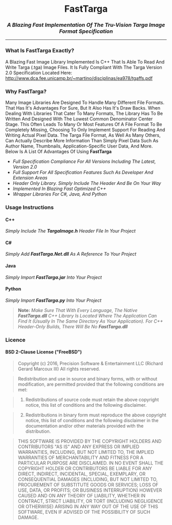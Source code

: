 # <center>**FastTarga**<center>

### <center>*A Blazing Fast Implementation Of The Tru-Vision Targa Image Format Specification*</center>

---

### **What Is FastTarga Exactly?**
A Blazing Fast Image Library Implemented Is C++ That Is Able To Read And Write Targa (.tga) Image Files.  It Is Fully Compliant With The Targa Version 2.0 Specification Located Here: http://www.dca.fee.unicamp.br/~martino/disciplinas/ea978/tgaffs.pdf

### **Why FastTarga?**

Many Image Libraries Are Designed To Handle Many Different File Formats.  That Has It's Advantages For Sure, But It Also Has It's Draw Backs.  When Dealing With Libraries That Cater To Many Formats, The Library Has To Be Written And Designed With The Lowest Common Denominator Center Stage.  This Often Leads To Many Or Most Features Of A File Format To Be Completely Missing, Choosing To Only Implement Support For Reading And Writing Actual Pixel Data.  The Targa File Format, As Well As Many Others, Can Actually Describe More Information  Than Simply Pixel Data Such As Author Name, Thumbnails, Application-Specific User Data, And More.   Below Is A List Of Advantages Of Using **FastTarga**

 + *Full Specification Compliance For All Versions Including The Latest, Version 2.0*
 + *Full Support For All Specification Features Such As Developer And Extension Areas*
 + *Header Only Library.  Simply Include The Header And Be On Your Way*
 + *Implemented In Blazing Fast Optimized C++*
 + *Wrapper Libraries For C#, Java, And Python*

### **Usage Instructions**

#### **C++**

*Simply Include The __TargaImage.h__ Header File In Your Project*

#### **C#**

*Simply Add __FastTarga.Net.dll__ As A Reference To Your Project*

#### **Java**

*Simply Import __FastTarga.jar__ Into Your Project*

#### **Python**

*Simply Import __FastTarga.py__ Into Your Project*

>**Note:** *Make Sure That With Every Language, The Native __FastTarga.dll__ C++ Library Is Located Where The Application Can Find It (Usually In The Same Directory As Your Application).  For C++ Header-Only Builds, There Will Be No __FastTarga.dll__*

### **Licence**
#### BSD 2-Clause License ("FreeBSD") 

>Copyright (c) 2016, Precision Software & Entertainment LLC (Richard Gerard Marcoux III)
All rights reserved.

>Redistribution and use in source and binary forms, with or without modification, are permitted provided that the following conditions are met:

>1. Redistributions of source code must retain the above copyright notice, this list of conditions and the following disclaimer.

>2. Redistributions in binary form must reproduce the above copyright notice, this list of conditions and the following disclaimer in the documentation and/or other materials provided with the distribution.

>THIS SOFTWARE IS PROVIDED BY THE COPYRIGHT HOLDERS AND CONTRIBUTORS "AS IS" AND ANY EXPRESS OR IMPLIED WARRANTIES, INCLUDING, BUT NOT LIMITED TO, THE IMPLIED WARRANTIES OF MERCHANTABILITY AND FITNESS FOR A PARTICULAR PURPOSE ARE DISCLAIMED. IN NO EVENT SHALL THE COPYRIGHT HOLDER OR CONTRIBUTORS BE LIABLE FOR ANY DIRECT, INDIRECT, INCIDENTAL, SPECIAL, EXEMPLARY, OR CONSEQUENTIAL DAMAGES (INCLUDING, BUT NOT LIMITED TO, PROCUREMENT OF SUBSTITUTE GOODS OR SERVICES; LOSS OF USE, DATA, OR PROFITS; OR BUSINESS INTERRUPTION) HOWEVER CAUSED AND ON ANY THEORY OF LIABILITY, WHETHER IN CONTRACT, STRICT LIABILITY, OR TORT (INCLUDING NEGLIGENCE OR OTHERWISE) ARISING IN ANY WAY OUT OF THE USE OF THIS SOFTWARE, EVEN IF ADVISED OF THE POSSIBILITY OF SUCH DAMAGE.